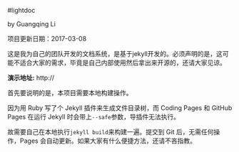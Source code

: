 #lightdoc

by Guangqing Li

项目更新日期：2017-03-08

这是我为自己的团队开发的文档系统，是基于jekyll开发的。必须声明的是，这可能不适合大家的需求，毕竟是自己内部使用然后拿出来开源的，还请大家见谅。

**演示地址:** http://

首先要说明的是，本项目需要本地构建操作。

因为用 Ruby 写了个 Jekyll 插件来生成文件目录树，而 Coding Pages 和 GitHub Pages 在运行 Jekyll 时会带上`--safe`参数，导插件无法执行。

故需要自己在本地执行`jekyll build`来构建一遍。提交到 Git 后，无需任何操作，Pages 会自动更新。如果大家有什么便捷方法，还请不吝指教。


